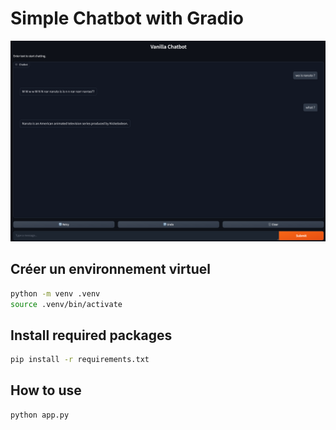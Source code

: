 # Simple Chatbot with Gradio

![Description of the image](./img-description.png)

## Créer un environnement virtuel
```bash
python -m venv .venv
source .venv/bin/activate
```

## Install required packages
```bash
pip install -r requirements.txt
```

## How to use
```bash
python app.py
```